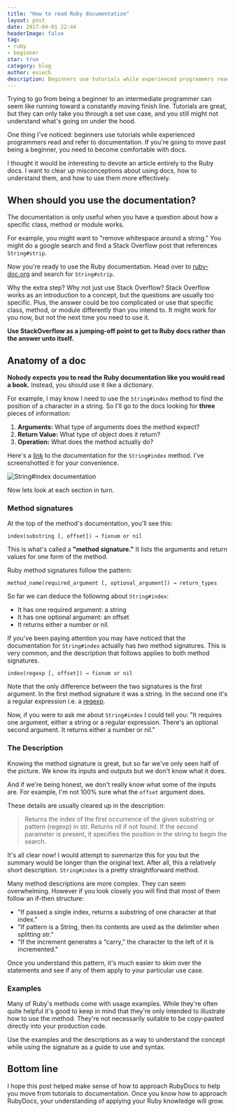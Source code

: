```yaml
---
title: "How to read Ruby documentation"
layout: post
date: 2017-04-01 22:44
headerImage: false
tag:
- ruby
- beginner
star: true
category: blog
author: eviech
description: Beginners use tutorials while experienced programmers read and refer to documentation. But how do you do that, exactly? This post explains the anatomy of a Ruby doc to help expand your understanding of Ruby.
---
```



Trying to go from being a beginner to an intermediate programmer can seem like running toward a constantly moving finish line. Tutorials are great, but they can only take you through a set use case, and you still might not understand what's going on under the hood. 

One thing I've noticed: beginners use tutorials while experienced programmers read and refer to documentation. If you're going to move past being a beginner, you need to become comfortable with docs. 

I thought it would be interesting to devote an article entirely to the Ruby docs. I want to clear up misconceptions about using docs, how to understand them, and how to use them more effectively. 

## When should you use the documentation?

The documentation is only useful when you have a question about how a specific class, method or module works. 

For example, you might want to "remove whitespace around a string." You might do a google search and find a Stack Overflow post that references `String#strip`.

Now you're ready to use the Ruby documentation. Head over to [ruby-doc.org](http://ruby-doc.org ) and search for `String#strip`.

Why the extra step? Why not just use Stack Overflow? Stack Overflow works as an introduction to a concept, but the questions are usually too specific. Plus, the answer could be too complicated or use that specific class, method, or module differently than you intend to. It might work for you now, but not the next time you need to use it. 

**Use StackOverflow as a jumping-off point to get to Ruby docs rather than the answer unto itself.**

## Anatomy of a doc

**Nobody expects you to read the Ruby documentation like you would read a book.** Instead, you should use it like a dictionary. 

For example, I may know I need to use the `String#index` method to find the position of a character in a string. So I'll go to the docs looking for **three** pieces of information:

1. **Arguments:** What type of arguments does the method expect?
2. **Return Value:** What type of object does it return?
3. **Operation:** What does the method actually do?

Here's a [link](https://ruby-doc.org/core-2.2.0/String.html#method-i-index) to the documentation for the `String#index` method. I've screenshotted it for your convenience. 

![String#index documentation](/images/2017/02/string_index_documentation.png)

Now lets look at each section in turn.


### Method signatures


At the top of the method's documentation, you'll see this:

```
index(substring [, offset]) → fixnum or nil
```

This is what's called a **"method signature."** It lists the arguments and return values for one form of the method. 

Ruby method signatures follow the pattern:

```
method_name(required_argument [, optional_argument]) → return_types 
```

So far we can deduce the following about `String#index`:

* It has one required argument: a string 
* It has one optional argument: an offset
* It returns either a number or nil. 

If you've been paying attention you may have noticed that the documentation for `String#index` actually has *two* method signatures. This is very common, and the description that follows applies to both method signatures. 

```
index(regexp [, offset]) → fixnum or nil
```

Note that the only difference between the two signatures is the first argument. In the first method signature it was a string. In the second one it's a regular expression i.e. a [regexp](https://ruby-doc.org/core-2.2.0/Regexp.html). 

Now, if you were to ask me about `String#index` I could tell you: "It requires one argument, either a string or a regular expression. There's an optional second argument. It returns either a number or nil."


### The Description

Knowing the method signature is great, but so far we've only seen half of the picture. We know its inputs and outputs but we don't know what it does. 

And if we're being honest, we don't really know what some of the inputs are. For example, I'm not 100% sure what the `offset` argument does. 

These details are usually cleared up in the description:

> Returns the index of the first occurrence of the given substring or pattern (regexp) in str. Returns nil if not found. If the second parameter is present, it specifies the position in the string to begin the search.

It's all clear now! I would attempt to summarize this for you but the summary would be longer than the original text. After all, this a relatively short description. `String#index` is a pretty straightforward method. 

Many method descriptions are more complex. They can seem overwhelming. However if you look closely you will find that most of them follow an if-then structure:

* "If passed a single index, returns a substring of one character at that index." 
* "If pattern is a String, then its contents are used as the delimiter when splitting str."
* "If the increment generates a “carry,” the character to the left of it is incremented."

Once you understand this pattern, it's much easier to skim over the statements and see if any of them apply to your particular use case. 

### Examples

Many of Ruby's methods come with usage examples. While they're often quite helpful it's good to keep in mind that they're only intended to illustrate how to use the method. They're not necessarily suitable to be copy-pasted directly into your production code. 

Use the examples and the descriptions as a way to understand the concept while using the signature as a guide to use and syntax.

## Bottom line

I hope this post helped make sense of how to approach RubyDocs to help you move from tutorials to documentation. Once you know how to approach RubyDocs, your understanding of applying your Ruby knowledge will grow. 